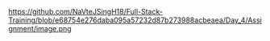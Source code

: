 https://github.com/NaVteJSingH18/Full-Stack-Training/blob/e68754e276daba095a57232d87b273988acbeaea/Day_4/Assignment/image.png
